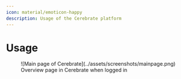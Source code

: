 ```yaml
---
icon: material/emoticon-happy
description: Usage of the Cerebrate platform
---
```


# Usage

<figure markdown>
![Main page of Cerebrate](../assets/screenshots/mainpage.png)
<figcaption>Overview page in Cerebrate when logged in</figcaption>
</figure>


